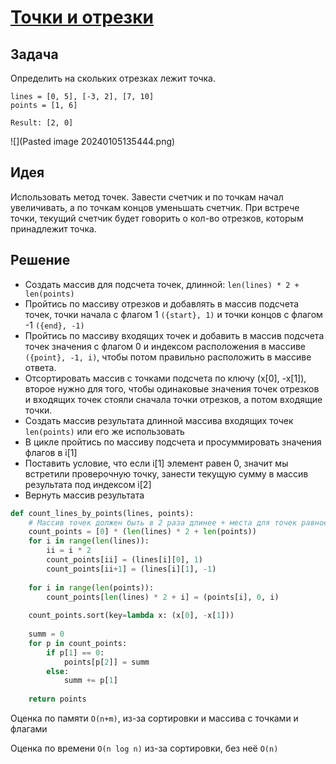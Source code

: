 # [Точки и отрезки](https://informatics.msk.ru/mod/statements/view.php?chapterid=112542#1)

## Задача
Определить на скольких отрезках лежит точка.
```
lines = [0, 5], [-3, 2], [7, 10]  
points = [1, 6]

Result: [2, 0]
```
![](Pasted image 20240105135444.png)
## Идея
Использовать метод точек. Завести счетчик и по точкам начал увеличивать, а по точкам концов уменьшать счетчик. При встрече точки, текущий счетчик будет говорить о кол-во отрезков, которым принадлежит точка.
## Решение
- Создать массив для подсчета точек, длинной: `len(lines) * 2 + len(points)`
- Пройтись по массиву отрезков и добавлять в массив подсчета точек, точки начала с флагом 1 `({start}, 1)` и точки концов с флагом -1 `({end}, -1)`
- Пройтись по массиву входящих точек и добавить в массив подсчета точек значения с флагом 0 и индексом расположения в массиве `({point}, -1, i)`, чтобы потом правильно расположить в массиве ответа.
- Отсортировать массив с точками подсчета по ключу (x[0], -x[1]), второе нужно для того, чтобы одинаковые значения точек отрезков и входящих точек стояли сначала точки отрезков, а потом входящие точки.
- Создать массив результата длинной массива входящих точек `len(points)` или его же использовать 
- В цикле пройтись по массиву подсчета и просуммировать значения флагов в i[1]
- Поставить условие, что если i[1] элемент равен 0, значит мы встретили проверочную точку, занести текущую сумму в массив результата под индексом i[2]
- Вернуть массив результата
```python
def count_lines_by_points(lines, points):  
    # Массив точек должен быть в 2 раза длинее + места для точек равное их кол-ву.  
    count_points = [0] * (len(lines) * 2 + len(points))  
    for i in range(len(lines)):  
        ii = i * 2  
        count_points[ii] = (lines[i][0], 1)  
        count_points[ii+1] = (lines[i][1], -1)  
  
    for i in range(len(points)):  
        count_points[len(lines) * 2 + i] = (points[i], 0, i)  
  
    count_points.sort(key=lambda x: (x[0], -x[1]))  
  
    summ = 0  
    for p in count_points:  
        if p[1] == 0:  
            points[p[2]] = summ  
        else:  
            summ += p[1]  
  
    return points
```
Оценка по памяти `O(n+m)`, из-за сортировки и массива с точками и флагами

Оценка по времени `O(n log n)` из-за сортировки, без неё `O(n)`